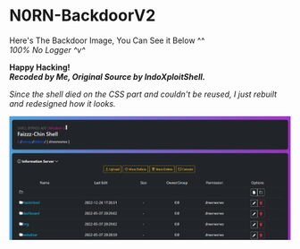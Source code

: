 # N0RN-BackdoorV2


Here's The Backdoor Image, You Can See it Below ^^ <br>
*100% No Logger ^v^*

**Happy Hacking!** <br>
***Recoded by Me, Original Source by IndoXploitShell.***

<i>Since the shell died on the CSS part and couldn't be reused, I just rebuilt and redesigned how it looks.<i>


![N0rnBackdoorV2](https://github.com/0x0v0/N0rn-BackdoorV2/blob/main/capture.png)
